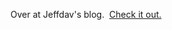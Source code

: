 Over at Jeffdav's blog.  [Check it
out.](http://weblogs.asp.net/jeffdav/archive/2004/07/22/191636.aspx)
